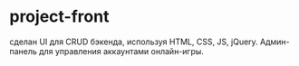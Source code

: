 # project-front
сделан UI для CRUD бэкенда, используя HTML, CSS, JS, jQuery. Админ-панель для управления аккаунтами онлайн-игры.
